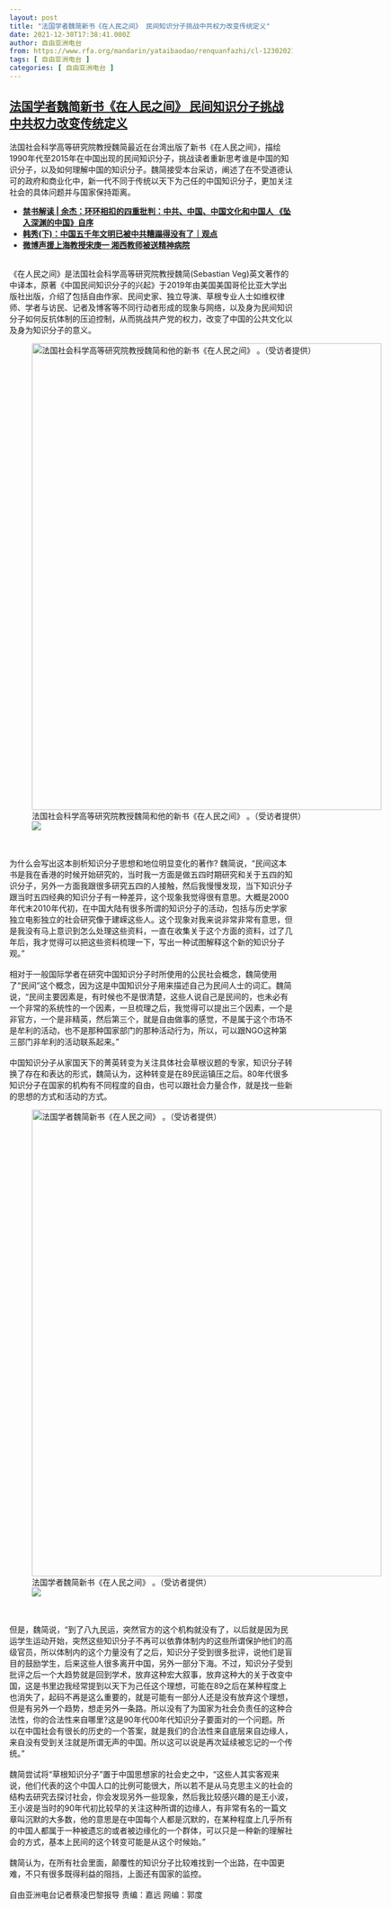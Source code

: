 ```yaml
---
layout: post
title: "法国学者魏简新书《在人民之间》 民间知识分子挑战中共权力改变传统定义"
date: 2021-12-30T17:38:41.000Z
author: 自由亚洲电台
from: https://www.rfa.org/mandarin/yataibaodao/renquanfazhi/cl-12302021120607.html
tags: [ 自由亚洲电台 ]
categories: [ 自由亚洲电台 ]
---
```

<!--1640885921000-->
[法国学者魏简新书《在人民之间》 民间知识分子挑战中共权力改变传统定义](https://www.rfa.org/mandarin/yataibaodao/renquanfazhi/cl-12302021120607.html)
------

<div>
<p>法国社会科学高等研究院教授魏简最近在台湾出版了新书《在人民之间》，描绘1990年代至2015年在中国出现的民间知识分子，挑战读者重新思考谁是中国的知识分子，以及如何理解中国的知识分子。魏简接受本台采访，阐述了在不受道德认可的政府和商业化中，新一代不同于传统以天下为己任的中国知识分子，更加关注社会的具体问题并与国家保持距离。</p><ul><li><strong><a href="https://www.rfa.org/mandarin/pinglun/wenyitiandi-cite/yj-11022021182322.html">禁书解读 | 余杰：环环相扣的四重批判：中共、中国、中国文化和中国人 《坠入深渊的中国》自序</a></strong></li><li><strong><a href="https://www.rfa.org/mandarin/duomeiti/guandian/gd-12132021120538.html">韩秀(下)：中国五千年文明已被中共糟蹋得没有了｜观点</a></strong></li><li><a href="https://www.rfa.org/mandarin/yataibaodao/renquanfazhi/ql2-12202021095854.html"><strong>微博声援上海教授宋庚一 湘西教师被送精神病院</strong></a></li></ul><p><br/>《在人民之间》是法国社会科学高等研究院教授魏简(Sebastian Veg)英文著作的中译本，原著《中国民间知识分子的兴起》于2019年由美国美国哥伦比亚大学出版社出版，介绍了包括自由作家、民间史家、独立导演、草根专业人士如维权律师、学者与访民、记者及博客等不同行动者形成的现象与网络，以及身为民间知识分子如何反抗体制的压迫控制，从而挑战共产党的权力，改变了中国的公共文化以及身为知识分子的意义。</p><p><figure class="image-richtext image-inline captioned" style="width:622px;"><img alt="法国社会科学高等研究院教授魏简和他的新书《在人民之间》 。（受访者提供）" height="829" src="https://www.rfa.org/mandarin/yataibaodao/renquanfazhi/cl-12302021120607.html/img_9961.jpg/@@images/cf6e5be1-02df-4364-a8be-be6eab767536.jpeg" title="1" width="622"/><figcaption class="image-caption">法国社会科学高等研究院教授魏简和他的新书《在人民之间》 。（受访者提供）</figcaption><small></small><div id="zoomattribute"><a data-caption="法国社会科学高等研究院教授魏简和他的新书《在人民之间》 。（受访者提供）" data-fancybox="" href="https://www.rfa.org/mandarin/yataibaodao/renquanfazhi/cl-12302021120607.html/img_9961.jpg" id="single_image" title="法国社会科学高等研究院教授魏简和他的新书《在人民之间》 。（受访者提供）"><img src="/++plone++rfa-resources/img/icon-zoom.png"/></a></div></figure><br/><br/>为什么会写出这本剖析知识分子思想和地位明显变化的著作? 魏简说，“民间这本书是我在香港的时候开始研究的，当时我一方面是做五四时期研究和关于五四的知识分子，另外一方面我跟很多研究五四的人接触，然后我慢慢发现，当下知识分子跟当时五四经典的知识分子有一种差异，这个现象我觉得很有意思。大概是2000年代末2010年代初，在中国大陆有很多所谓的知识分子的活动，包括与历史学家独立电影独立的社会研究像于建嵘这些人。这个现象对我来说非常非常有意思，但是我没有马上意识到怎么处理这些资料，一直在收集关于这个方面的资料，过了几年后，我才觉得可以把这些资料梳理一下，写出一种试图解释这个新的知识分子观。”<br/><br/>相对于一般国际学者在研究中国知识分子时所使用的公民社会概念，魏简使用了“民间”这个概念，因为这是中国知识分子用来描述自己为民间人士的词汇。魏简说，“民间主要因素是，有时候也不是很清楚，这些人说自己是民间的，也未必有一个非常的系统性的一个因素，一旦梳理之后，我觉得可以提出三个因素，一个是非官方，一个是非精英，然后第三个，就是自由做事的感觉，不是属于这个市场不是牟利的活动，也不是那种国家部门的那种活动行为，所以，可以跟NGO这种第三部门非牟利的活动联系起来。”<br/><br/>中国知识分子从家国天下的菁英转变为关注具体社会草根议题的专家，知识分子转换了存在和表达的形式，魏简认为，这种转变是在89民运镇压之后。80年代很多知识分子在国家的机构有不同程度的自由，也可以跟社会力量合作，就是找一些新的思想的方式和活动的方式。</p><p><figure class="image-richtext image-inline captioned" style="width:622px;"><img alt="法国学者魏简新书《在人民之间》 。（受访者提供）" height="829" src="https://www.rfa.org/mandarin/yataibaodao/renquanfazhi/cl-12302021120607.html/img_9964.jpg/@@images/5a0abea9-0ab4-471a-871b-c1fa71f96e63.jpeg" title="2" width="622"/><figcaption class="image-caption">法国学者魏简新书《在人民之间》 。（受访者提供）</figcaption><small></small><div id="zoomattribute"><a data-caption="法国学者魏简新书《在人民之间》 。（受访者提供）" data-fancybox="" href="https://www.rfa.org/mandarin/yataibaodao/renquanfazhi/cl-12302021120607.html/img_9964.jpg" id="single_image" title="法国学者魏简新书《在人民之间》 。（受访者提供）"><img src="/++plone++rfa-resources/img/icon-zoom.png"/></a></div></figure><br/><br/>但是，魏简说，“到了八九民运，突然官方的这个机构就没有了，以后就是因为民运学生运动开始，突然这些知识分子不再可以依靠体制内的这些所谓保护他们的高级官员，所以体制内的这个力量没有了之后，知识分子受到很多批评，说他们是盲目的鼓励学生，后来这些人很多离开中国，另外一部分下海。不过，知识分子受到批评之后一个大趋势就是回到学术，放弃这种宏大叙事，放弃这种大的关于改变中国，这是书里边我经常提到以天下为己任这个理想，可能在89之后在某种程度上也消失了，起码不再是这么重要的，就是可能有一部分人还是没有放弃这个理想，但是有另外一个趋势，想走另外一条路。所以没有了为国家为社会负责任的这种合法性，你的合法性来自哪里?这是90年代00年代知识分子要面对的一个问题。所以在中国社会有很长的历史的一个答案，就是我们的合法性来自底层来自边缘人，来自没有受到关注就是所谓无声的中国。所以这可以说是再次延续被忘记的一个传统。” <br/><br/>魏简尝试将“草根知识分子”置于中国思想家的社会史之中，“这些人其实客观来说，他们代表的这个中国人口的比例可能很大，所以若不是从马克思主义的社会的结构去研究去探讨社会，你会发现另外一些现象，然后我比较感兴趣的是王小波，王小波是当时的90年代初比较早的关注这种所谓的边缘人，有非常有名的一篇文章叫沉默的大多数，他的意思是在中国每个人都是沉默的，在某种程度上几乎所有的中国人都属于一种被遗忘的或者被边缘化的一个群体，可以只是一种新的理解社会的方式，基本上民间的这个转变可能是从这个时候始。”<br/><br/>魏简认为，在所有社会里面，颠覆性的知识分子比较难找到一个出路，在中国更难，不只有很多既得利益的阻挡，上面还有国家的监控。<br/><br/>自由亚洲电台记者蔡凌巴黎报导 责编：嘉远 网编：郭度</p>
</div>
